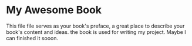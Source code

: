 # My Awesome Book

This file file serves as your book's preface, a great place to describe your book's content and ideas.
the book is used for writing my project. Maybe I can finished it sooon.
